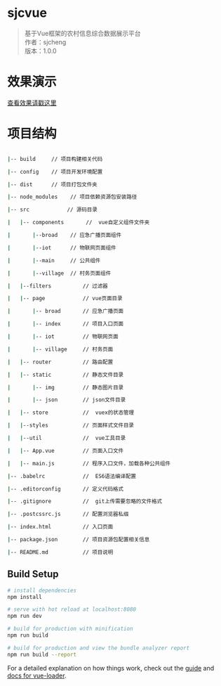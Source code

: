 # sjcvue

> 基于Vue框架的农村信息综合数据展示平台   
> 作者：sjcheng   
> 版本：1.0.0   

# 效果演示
[查看效果请戳这里](http://110.53.162.164:1080/sxdataV/)

# 项目结构
``` bash

|-- build     // 项目构建相关代码

|-- config    // 项目开发环境配置

|-- dist      // 项目打包文件夹

|-- node_modules    // 项目依赖资源包安装路径

|-- src            // 源码目录

|   |-- components       //  vue自定义组件文件夹

|   	|--broad	// 应急广播页面组件

|   	|--iot		// 物联网页面组件

|   	|--main		// 公共组件

|   	|--village	// 村务页面组件

|   |--filters			// 过滤器

|   |-- page			// vue页面目录

|		|-- broad		// 应急广播页面

|		|-- index		// 项目入口页面

|		|-- iot			// 物联网页面

|		|-- village		// 村务页面

|   |-- router			// 路由配置

|   |-- static			// 静态文件目录

|		|-- img			// 静态图片目录

|		|-- json		// json文件目录

|   |-- store           //  vuex的状态管理

|   |--styles			// 页面样式文件目录

|   |--util				//  vue工具目录

|   |-- App.vue         // 页面入口文件

|   |-- main.js         // 程序入口文件，加载各种公共组件

|-- .babelrc            //  ES6语法编译配置

|-- .editorconfig       // 定义代码格式

|-- .gitignore          //  git上传需要忽略的文件格式

|-- .postcssrc.js		// 配置浏览器私缀

|-- index.html          // 入口页面

|-- package.json        // 项目资源包配置相关信息

|-- README.md           // 项目说明

```
## Build Setup

``` bash
# install dependencies
npm install

# serve with hot reload at localhost:8080
npm run dev

# build for production with minification
npm run build

# build for production and view the bundle analyzer report
npm run build --report
```

For a detailed explanation on how things work, check out the [guide](http://vuejs-templates.github.io/webpack/) and [docs for vue-loader](http://vuejs.github.io/vue-loader).
